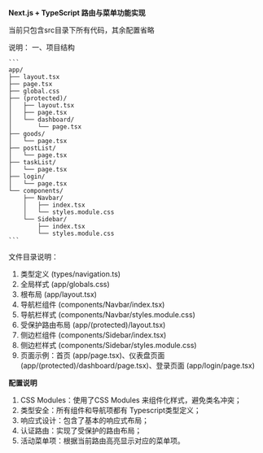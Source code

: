**Next.js + TypeScript 路由与菜单功能实现**

当前只包含src目录下所有代码，其余配置省略

说明：
一、项目结构

    ```
    app/
    ├── layout.tsx
    ├── page.tsx
    ├── global.css
    ├── (protected)/
    │   ├── layout.tsx
    │   ├── page.tsx
    │   └── dashboard/
    │       └── page.tsx
    ├── goods/
    │   └── page.tsx
    ├── postList/
    │   └── page.tsx
    ├── taskList/
    │   └── page.tsx
    ├── login/
    │   └── page.tsx
    └── components/
        ├── Navbar/
        │   ├── index.tsx
        │   └── styles.module.css
        └── Sidebar/
            ├── index.tsx
            └── styles.module.css
    ```
文件目录说明：
1. 类型定义 (types/navigation.ts)
2. 全局样式 (app/globals.css)
3.  根布局 (app/layout.tsx)
4.  导航栏组件 (components/Navbar/index.tsx)
5.  导航栏样式 (components/Navbar/styles.module.css)
6.  受保护路由布局 (app/(protected)/layout.tsx)
7.  侧边栏组件 (components/Sidebar/index.tsx)
8.  侧边栏样式 (components/Sidebar/styles.module.css)
9.  页面示例：首页 (app/page.tsx)、仪表盘页面 (app/(protected)/dashboard/page.tsx)、登录页面 (app/login/page.tsx)

**配置说明**
1. CSS Modules：使用了CSS Modules 来组件化样式，避免类名冲突；
2. 类型安全：所有组件和导航项都有 Typescript类型定义；
3. 响应式设计：包含了基本的响应式布局；
4. 认证路由：实现了受保护的路由布局；
5. 活动菜单项：根据当前路由高亮显示对应的菜单项。





